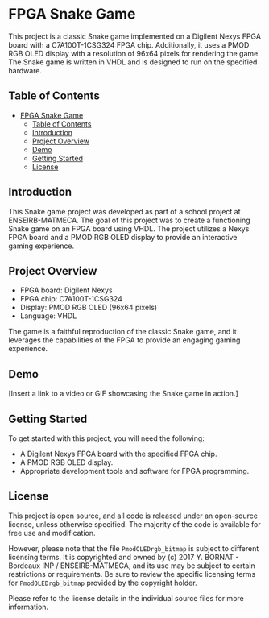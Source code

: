 # FPGA Snake Game

This project is a classic Snake game implemented on a Digilent Nexys FPGA board with a C7A100T-1CSG324 FPGA chip. Additionally, it uses a PMOD RGB OLED display with a resolution of 96x64 pixels for rendering the game. The Snake game is written in VHDL and is designed to run on the specified hardware.

## Table of Contents

- [FPGA Snake Game](#fpga-snake-game)
  - [Table of Contents](#table-of-contents)
  - [Introduction](#introduction)
  - [Project Overview](#project-overview)
  - [Demo](#demo)
  - [Getting Started](#getting-started)
  - [License](#license)

## Introduction

This Snake game project was developed as part of a school project at ENSEIRB-MATMECA. The goal of this project was to create a functioning Snake game on an FPGA board using VHDL. The project utilizes a Nexys FPGA board and a PMOD RGB OLED display to provide an interactive gaming experience.

## Project Overview

- FPGA board: Digilent Nexys
- FPGA chip: C7A100T-1CSG324
- Display: PMOD RGB OLED (96x64 pixels)
- Language: VHDL

The game is a faithful reproduction of the classic Snake game, and it leverages the capabilities of the FPGA to provide an engaging gaming experience.

## Demo

[Insert a link to a video or GIF showcasing the Snake game in action.]

## Getting Started

To get started with this project, you will need the following:

- A Digilent Nexys FPGA board with the specified FPGA chip.
- A PMOD RGB OLED display.
- Appropriate development tools and software for FPGA programming.


## License

This project is open source, and all code is released under an open-source license, unless otherwise specified. The majority of the code is available for free use and modification.

However, please note that the file `PmodOLEDrgb_bitmap` is subject to different licensing terms. It is copyrighted and owned by (c) 2017 Y. BORNAT - Bordeaux INP / ENSEIRB-MATMECA, and its use may be subject to certain restrictions or requirements. Be sure to review the specific licensing terms for `PmodOLEDrgb_bitmap` provided by the copyright holder.

Please refer to the license details in the individual source files for more information.
